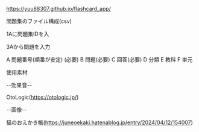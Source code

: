 https://yuu88307.github.io/flashcard_app/

問題集のファイル構成(csv)

1Aに問題集IDを入

3Aから問題を入力

  A 問題番号(順番が安定) (必要)
  B 問題(必要)
  C 回答(必要)
  D 分類
  E 教科
  F 単元
  

使用素材

--効果音--

OtoLogic(https://otologic.jp/)

--画像--

猫のおえかき帳(https://juneoekaki.hatenablog.jp/entry/2024/04/12/154007)
